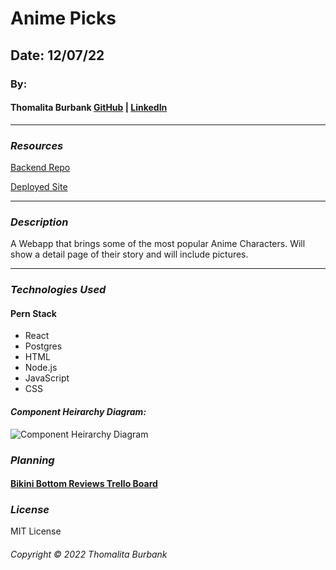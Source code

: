 # Anime Picks

<!-- ![](https://) -->

## Date: 12/07/22

### By:

#### Thomalita Burbank [GitHub](https://github.com/thomalita) | [LinkedIn](https://www.linkedin.com/in/thomalita-burbank/)

---

### **_Resources_**

[Backend Repo]()

[Deployed Site](https://heroku.com)

---

### **_Description_**

A Webapp that brings some of the most popular Anime Characters. Will show a detail page of their story and will include pictures.  

---

### **_Technologies Used_**

#### Pern Stack

- React
- Postgres
- HTML
- Node.js
- JavaScript
- CSS

#### **_Component Heirarchy Diagram:_**

![Component Heirarchy Diagram]()

### **_Planning_**

#### [Bikini Bottom Reviews Trello Board](https://trello.com/c/sZIkGFng/1-anime-picks)


### **_License_**

MIT License

###### Copyright &copy; 2022 Thomalita Burbank